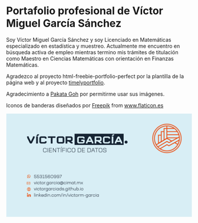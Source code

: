 # Portafolio profesional de Víctor Miguel García Sánchez
Soy Víctor Miguel García Sánchez y soy Licenciado en Matemáticas especializado en estadística y muestreo. Actualmente me encuentro en búsqueda activa de empleo mientras termino mis trámites de titulación como Maestro en Ciencias Matemáticas con orientación en Finanzas Matemáticas. 

Agradezco al proyecto html-freebie-portfolio-perfect por la plantilla de la página web y al proyecto <a href="https://github.com/timelyportfolio/leaftime/issues/1#issuecomment-635742475">timelyportfolio</a>.

Agradecimiento a <a href="https://unsplash.com/@pakata">Pakata Goh</a> por permitirme usar sus imágenes.

Iconos de banderas diseñados por <a href="https://www.flaticon.es/autores/freepik" title="Freepik">Freepik</a> from <a href="https://www.flaticon.es/" title="Flaticon"> www.flaticon.es</a>

![alt text](assets/img/Tarjeta.png)